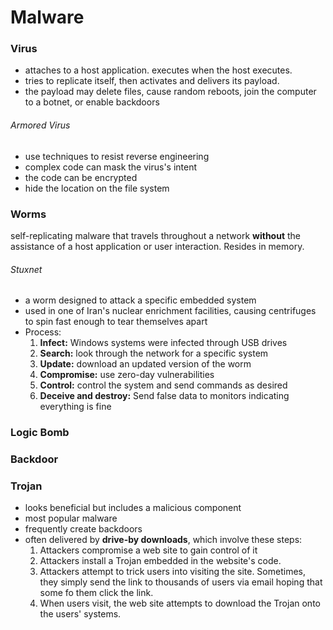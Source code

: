 # Malware
### Virus
 - attaches to a host application. executes when the host executes.
 - tries to replicate itself, then activates and delivers its payload. 
 - the payload may delete files, cause random reboots, join the computer to a botnet, or enable backdoors

###### Armored Virus
 - use techniques to resist reverse engineering
 - complex code can mask the virus's intent
 - the code can be encrypted
 - hide the location on the file system

### Worms
self-replicating malware that travels throughout a network **without** the assistance of a host application or user interaction. Resides in memory.
###### Stuxnet
 - a worm designed to attack a specific embedded system
 - used in one of Iran's nuclear enrichment facilities, causing centrifuges to spin fast enough to tear themselves apart
 - Process:
     1. **Infect:** Windows systems were infected through USB drives
     2. **Search:** look through the network for a specific system
     3. **Update:** download an updated version of the worm
     4. **Compromise:** use zero-day vulnerabilities
     5. **Control:** control the system and send commands as desired
     6. **Deceive and destroy:** Send false data to monitors indicating everything is fine

### Logic Bomb
### Backdoor
### Trojan
 - looks beneficial but includes a malicious component
 - most popular malware
 - frequently create backdoors
 - often delivered by **drive-by downloads**, which involve these steps:
    1. Attackers compromise a web site to gain control of it
    2. Attackers install a Trojan embedded in the website's code.
    3. Attackers attempt to trick users into visiting the site. Sometimes, they simply send the link to thousands of users via email hoping that some fo them click the link.
    4. When users visit, the web site attempts to download the Trojan onto the users' systems.
